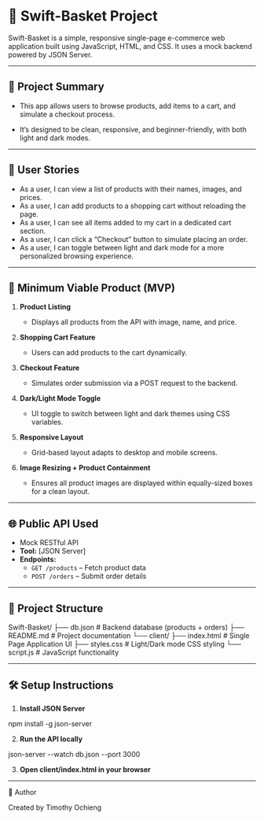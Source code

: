# 🛒 Swift-Basket Project

Swift-Basket is a simple, responsive single-page e-commerce web application built using JavaScript, HTML, and CSS. It uses a mock backend powered by JSON Server.

---

## 🧾 Project Summary

- This app allows users to browse products, add items to a cart, and simulate a checkout process. 

- It’s designed to be clean, responsive, and beginner-friendly, with both light and dark modes.

---

## 👥 User Stories

- As a user, I can view a list of products with their names, images, and prices.
- As a user, I can add products to a shopping cart without reloading the page.
- As a user, I can see all items added to my cart in a dedicated cart section.
- As a user, I can click a “Checkout” button to simulate placing an order.
- As a user, I can toggle between light and dark mode for a more personalized browsing experience.

---

## 🚀 Minimum Viable Product (MVP)

1. **Product Listing**  
   - Displays all products from the API with image, name, and price.

2. **Shopping Cart Feature**  
   - Users can add products to the cart dynamically.

3. **Checkout Feature**  
   - Simulates order submission via a POST request to the backend.

4. **Dark/Light Mode Toggle**  
   - UI toggle to switch between light and dark themes using CSS variables.

5. **Responsive Layout**  
   - Grid-based layout adapts to desktop and mobile screens.

6. **Image Resizing + Product Containment**  
   - Ensures all product images are displayed within equally-sized boxes for a clean layout.

---

## 🌐 Public API Used

- Mock RESTful API
- **Tool:** [JSON Server]
- **Endpoints:**
  - `GET /products` – Fetch product data
  - `POST /orders` – Submit order details

---

## 📁 Project Structure

Swift-Basket/
├── db.json # Backend database (products + orders)
├── README.md # Project documentation
└── client/
├── index.html # Single Page Application UI
├── styles.css # Light/Dark mode CSS styling
└── script.js # JavaScript functionality

---

## 🛠️ Setup Instructions

1. **Install JSON Server**  

npm install -g json-server

2. **Run the API locally**

json-server --watch db.json --port 3000

3. **Open client/index.html in your browser**
 
 ---

👤 Author

Created by Timothy Ochieng